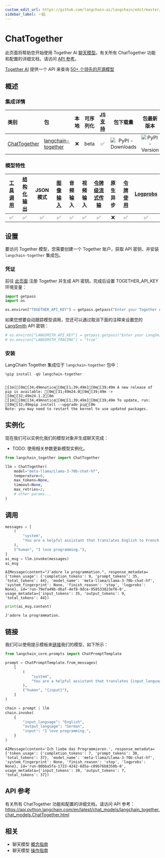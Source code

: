 ```yaml
---
custom_edit_url: https://github.com/langchain-ai/langchain/edit/master/docs/docs/integrations/chat/together.ipynb
sidebar_label: 一起
---
```


# ChatTogether

此页面将帮助您开始使用 Together AI [聊天模型](../../concepts.mdx#chat-models)。有关所有 ChatTogether 功能和配置的详细文档，请访问 [API 参考](https://api.python.langchain.com/en/latest/chat_models/langchain_together.chat_models.ChatTogether.html)。

[Together AI](https://www.together.ai/) 提供一个 API 来查询 [50+ 个领先的开源模型](https://docs.together.ai/docs/chat-models)

## 概述

### 集成详情

| 类别 | 包 | 本地 | 可序列化 | [JS 支持](https://js.langchain.com/v0.2/docs/integrations/chat/togetherai) | 包下载量 | 包最新版本 |
| :--- | :--- | :---: | :---: |  :---: | :---: | :---: |
| [ChatTogether](https://api.python.langchain.com/en/latest/chat_models/langchain_together.chat_models.ChatTogether.html) | [langchain-together](https://api.python.langchain.com/en/latest/together_api_reference.html) | ❌ | beta | ✅ | ![PyPI - Downloads](https://img.shields.io/pypi/dm/langchain-together?style=flat-square&label=%20) | ![PyPI - Version](https://img.shields.io/pypi/v/langchain-together?style=flat-square&label=%20) |

### 模型特性
| [工具调用](../../how_to/tool_calling.md) | [结构化输出](../../how_to/structured_output.md) | JSON 模式 | [图像输入](../../how_to/multimodal_inputs.md) | 音频输入 | 视频输入 | [令牌级流式传输](../../how_to/chat_streaming.md) | 原生异步 | [令牌使用](../../how_to/chat_token_usage_tracking.md) | [Logprobs](../../how_to/logprobs.md) |
| :---: | :---: | :---: | :---: |  :---: | :---: | :---: | :---: | :---: | :---: |
| ✅ | ✅ | ✅ | ✅ | ✅ | ✅ | ✅ | ❌ | ✅ | ✅ |

## 设置

要访问 Together 模型，您需要创建一个 Together 账户，获取 API 密钥，并安装 `langchain-together` 集成包。

### 凭证

前往 [此页面](https://api.together.ai) 注册 Together 并生成 API 密钥。完成后设置 TOGETHER_API_KEY 环境变量：


```python
import getpass
import os

os.environ["TOGETHER_API_KEY"] = getpass.getpass("Enter your Together API key: ")
```

如果您想要自动跟踪模型调用，您还可以通过取消下面的注释来设置您的 [LangSmith](https://docs.smith.langchain.com/) API 密钥：


```python
# os.environ["LANGSMITH_API_KEY"] = getpass.getpass("Enter your LangSmith API key: ")
# os.environ["LANGSMITH_TRACING"] = "true"
```

### 安装

LangChain Together 集成位于 `langchain-together` 包中：

```python
%pip install -qU langchain-together
```
```output

[1m[[0m[34;49mnotice[0m[1;39;49m][0m[39;49m A new release of pip is available: [0m[31;49m24.0[0m[39;49m -> [0m[32;49m24.1.2[0m
[1m[[0m[34;49mnotice[0m[1;39;49m][0m[39;49m To update, run: [0m[32;49mpip install --upgrade pip[0m
Note: you may need to restart the kernel to use updated packages.
```

## 实例化

现在我们可以实例化我们的模型对象并生成聊天完成：

- TODO: 使用相关参数更新模型实例化。


```python
from langchain_together import ChatTogether

llm = ChatTogether(
    model="meta-llama/Llama-3-70b-chat-hf",
    temperature=0,
    max_tokens=None,
    timeout=None,
    max_retries=2,
    # other params...
)
```

## 调用


```python
messages = [
    (
        "system",
        "You are a helpful assistant that translates English to French. Translate the user sentence.",
    ),
    ("human", "I love programming."),
]
ai_msg = llm.invoke(messages)
ai_msg
```



```output
AIMessage(content="J'adore la programmation.", response_metadata={'token_usage': {'completion_tokens': 9, 'prompt_tokens': 35, 'total_tokens': 44}, 'model_name': 'meta-llama/Llama-3-70b-chat-hf', 'system_fingerprint': None, 'finish_reason': 'stop', 'logprobs': None}, id='run-79efa49b-dbaf-4ef8-9dce-958533823ef6-0', usage_metadata={'input_tokens': 35, 'output_tokens': 9, 'total_tokens': 44})
```



```python
print(ai_msg.content)
```
```output
J'adore la programmation.
```

## 链接

我们可以使用提示模板来[链接](../../how_to/sequence.md)我们的模型，如下所示：

```python
from langchain_core.prompts import ChatPromptTemplate

prompt = ChatPromptTemplate.from_messages(
    [
        (
            "system",
            "You are a helpful assistant that translates {input_language} to {output_language}.",
        ),
        ("human", "{input}"),
    ]
)

chain = prompt | llm
chain.invoke(
    {
        "input_language": "English",
        "output_language": "German",
        "input": "I love programming.",
    }
)
```



```output
AIMessage(content='Ich liebe das Programmieren.', response_metadata={'token_usage': {'completion_tokens': 7, 'prompt_tokens': 30, 'total_tokens': 37}, 'model_name': 'meta-llama/Llama-3-70b-chat-hf', 'system_fingerprint': None, 'finish_reason': 'stop', 'logprobs': None}, id='run-80bba5fa-1723-4242-8d5a-c09b76b8350b-0', usage_metadata={'input_tokens': 30, 'output_tokens': 7, 'total_tokens': 37})
```

## API 参考

有关所有 ChatTogether 功能和配置的详细文档，请访问 API 参考： https://api.python.langchain.com/en/latest/chat_models/langchain_together.chat_models.ChatTogether.html

## 相关

- 聊天模型 [概念指南](/docs/concepts/#chat-models)
- 聊天模型 [操作指南](/docs/how_to/#chat-models)